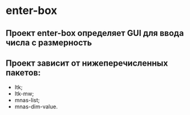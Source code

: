 # enter-box
## Проект enter-box определяет GUI для ввода числа с размерность

## Проект зависит от нижеперечисленных пакетов:
- ltk;
- ltk-mw;
- mnas-list;
- mnas-dim-value.